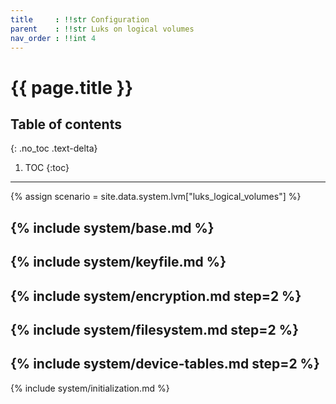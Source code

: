 ```yaml
---
title     : !!str Configuration
parent    : !!str Luks on logical volumes
nav_order : !!int 4
---
```


# {{ page.title }}

## Table of contents
{: .no_toc .text-delta}

1. TOC
{:toc}

---

{% assign scenario = site.data.system.lvm["luks_logical_volumes"] %}

{% include system/base.md %}
---
{% include system/keyfile.md %}
---
{% include system/encryption.md step=2 %}
---
{% include system/filesystem.md step=2 %}
---
{% include system/device-tables.md step=2 %}
---
{% include system/initialization.md %}
